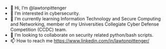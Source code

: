 - 👋 Hi, I’m @lawtonpittenger
- 👀 I’m interested in cybersecurity.
- 🌱 I’m currently learning Information Technology and Secure Computing and Networking, member of my Universities Collegiate Cyber Defense Competition (CCDC) team. 
- 💞️ I’m looking to collaborate on security related python/bash scripts. 
- 📫 How to reach me https://www.linkedin.com/in/lawtonpittenger/


